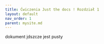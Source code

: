 ```yaml
---
title: Ćwiczenia Just the docs ! Rozdział 1
layout: default
nav_order: 1
parent: mysite.md
---
```


dokument jdszcze jest pusty